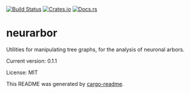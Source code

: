 [![Build Status](https://travis-ci.org/clbarnes/neurarbor.svg?branch=master)](https://travis-ci.org/clbarnes/neurarbor)
[![Crates.io](https://img.shields.io/crates/v/neurarbor)](https://crates.io/crates/neurarbor)
[![Docs.rs](https://img.shields.io/badge/docs.rs-neurarbor-green)](https://docs.rs/neurarbor)

# neurarbor

Utilities for manipulating tree graphs, for the analysis of neuronal arbors.

Current version: 0.1.1

License: MIT

This README was generated by [cargo-readme](https://github.com/livioribeiro/cargo-readme).
